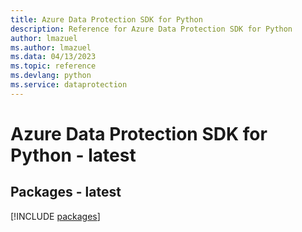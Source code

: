 ```yaml
---
title: Azure Data Protection SDK for Python
description: Reference for Azure Data Protection SDK for Python
author: lmazuel
ms.author: lmazuel
ms.data: 04/13/2023
ms.topic: reference
ms.devlang: python
ms.service: dataprotection
---
```

# Azure Data Protection SDK for Python - latest
## Packages - latest
[!INCLUDE [packages](data-protection-index.md)]